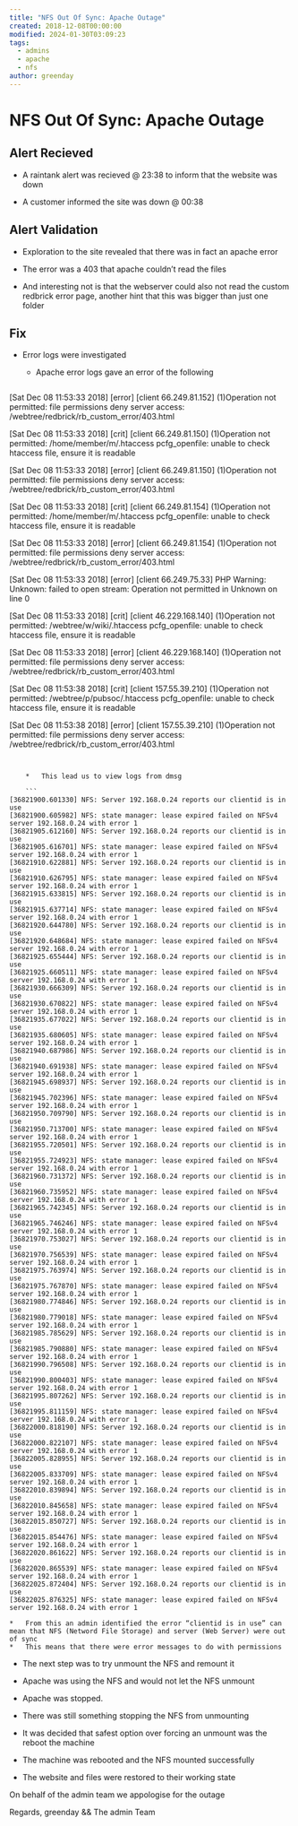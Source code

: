 ```yaml
---
title: "NFS Out Of Sync: Apache Outage"
created: 2018-12-08T00:00:00
modified: 2024-01-30T03:09:23
tags:
  - admins
  - apache
  - nfs
author: greenday
---
```


# NFS Out Of Sync: Apache Outage

Alert Recieved
--------------

* A raintank alert was recieved @ 23:38 to inform that the website was down

* A customer informed the site was down @ 00:38

Alert Validation
----------------

* Exploration to the site revealed that there was in fact an apache error

* The error was a 403 that apache couldn’t read the files

* And interesting not is that the webserver could also not read the custom redbrick error page, another hint that this was bigger than just one folder

Fix
---

* Error logs were investigated

    * Apache error logs gave an error of the following

    ```

[Sat Dec 08 11:53:33 2018] [error] [client 66.249.81.152] (1)Operation not permitted: file permissions deny server access: /webtree/redbrick/rb_custom_error/403.html

[Sat Dec 08 11:53:33 2018] [crit] [client 66.249.81.150] (1)Operation not permitted: /home/member/m/.htaccess pcfg_openfile: unable to check htaccess file, ensure it is readable

[Sat Dec 08 11:53:33 2018] [error] [client 66.249.81.150] (1)Operation not permitted: file permissions deny server access: /webtree/redbrick/rb_custom_error/403.html

[Sat Dec 08 11:53:33 2018] [crit] [client 66.249.81.154] (1)Operation not permitted: /home/member/m/.htaccess pcfg_openfile: unable to check htaccess file, ensure it is readable

[Sat Dec 08 11:53:33 2018] [error] [client 66.249.81.154] (1)Operation not permitted: file permissions deny server access: /webtree/redbrick/rb_custom_error/403.html

[Sat Dec 08 11:53:33 2018] [error] [client 66.249.75.33] PHP Warning:  Unknown: failed to open stream: Operation not permitted in Unknown on line 0

[Sat Dec 08 11:53:33 2018] [crit] [client 46.229.168.140] (1)Operation not permitted: /webtree/w/wiki/.htaccess pcfg_openfile: unable to check htaccess file, ensure it is readable

[Sat Dec 08 11:53:33 2018] [error] [client 46.229.168.140] (1)Operation not permitted: file permissions deny server access: /webtree/redbrick/rb_custom_error/403.html

[Sat Dec 08 11:53:38 2018] [crit] [client 157.55.39.210] (1)Operation not permitted: /webtree/p/pubsoc/.htaccess pcfg_openfile: unable to check htaccess file, ensure it is readable

[Sat Dec 08 11:53:38 2018] [error] [client 157.55.39.210] (1)Operation not permitted: file permissions deny server access: /webtree/redbrick/rb_custom_error/403.html

```

    
    *   This lead us to view logs from dmsg
    
    ```
[36821900.601330] NFS: Server 192.168.0.24 reports our clientid is in use
[36821900.605982] NFS: state manager: lease expired failed on NFSv4 server 192.168.0.24 with error 1
[36821905.612160] NFS: Server 192.168.0.24 reports our clientid is in use
[36821905.616701] NFS: state manager: lease expired failed on NFSv4 server 192.168.0.24 with error 1
[36821910.622881] NFS: Server 192.168.0.24 reports our clientid is in use
[36821910.626795] NFS: state manager: lease expired failed on NFSv4 server 192.168.0.24 with error 1
[36821915.633815] NFS: Server 192.168.0.24 reports our clientid is in use
[36821915.637714] NFS: state manager: lease expired failed on NFSv4 server 192.168.0.24 with error 1
[36821920.644780] NFS: Server 192.168.0.24 reports our clientid is in use
[36821920.648684] NFS: state manager: lease expired failed on NFSv4 server 192.168.0.24 with error 1
[36821925.655444] NFS: Server 192.168.0.24 reports our clientid is in use
[36821925.660511] NFS: state manager: lease expired failed on NFSv4 server 192.168.0.24 with error 1
[36821930.666309] NFS: Server 192.168.0.24 reports our clientid is in use
[36821930.670822] NFS: state manager: lease expired failed on NFSv4 server 192.168.0.24 with error 1
[36821935.677022] NFS: Server 192.168.0.24 reports our clientid is in use
[36821935.680605] NFS: state manager: lease expired failed on NFSv4 server 192.168.0.24 with error 1
[36821940.687986] NFS: Server 192.168.0.24 reports our clientid is in use
[36821940.691938] NFS: state manager: lease expired failed on NFSv4 server 192.168.0.24 with error 1
[36821945.698937] NFS: Server 192.168.0.24 reports our clientid is in use
[36821945.702396] NFS: state manager: lease expired failed on NFSv4 server 192.168.0.24 with error 1
[36821950.709790] NFS: Server 192.168.0.24 reports our clientid is in use
[36821950.713700] NFS: state manager: lease expired failed on NFSv4 server 192.168.0.24 with error 1
[36821955.720501] NFS: Server 192.168.0.24 reports our clientid is in use
[36821955.724923] NFS: state manager: lease expired failed on NFSv4 server 192.168.0.24 with error 1
[36821960.731372] NFS: Server 192.168.0.24 reports our clientid is in use
[36821960.735952] NFS: state manager: lease expired failed on NFSv4 server 192.168.0.24 with error 1
[36821965.742345] NFS: Server 192.168.0.24 reports our clientid is in use
[36821965.746246] NFS: state manager: lease expired failed on NFSv4 server 192.168.0.24 with error 1
[36821970.753027] NFS: Server 192.168.0.24 reports our clientid is in use
[36821970.756539] NFS: state manager: lease expired failed on NFSv4 server 192.168.0.24 with error 1
[36821975.763974] NFS: Server 192.168.0.24 reports our clientid is in use
[36821975.767870] NFS: state manager: lease expired failed on NFSv4 server 192.168.0.24 with error 1
[36821980.774846] NFS: Server 192.168.0.24 reports our clientid is in use
[36821980.779018] NFS: state manager: lease expired failed on NFSv4 server 192.168.0.24 with error 1
[36821985.785629] NFS: Server 192.168.0.24 reports our clientid is in use
[36821985.790880] NFS: state manager: lease expired failed on NFSv4 server 192.168.0.24 with error 1
[36821990.796508] NFS: Server 192.168.0.24 reports our clientid is in use
[36821990.800403] NFS: state manager: lease expired failed on NFSv4 server 192.168.0.24 with error 1
[36821995.807262] NFS: Server 192.168.0.24 reports our clientid is in use
[36821995.811159] NFS: state manager: lease expired failed on NFSv4 server 192.168.0.24 with error 1
[36822000.818190] NFS: Server 192.168.0.24 reports our clientid is in use
[36822000.822107] NFS: state manager: lease expired failed on NFSv4 server 192.168.0.24 with error 1
[36822005.828955] NFS: Server 192.168.0.24 reports our clientid is in use
[36822005.833709] NFS: state manager: lease expired failed on NFSv4 server 192.168.0.24 with error 1
[36822010.839894] NFS: Server 192.168.0.24 reports our clientid is in use
[36822010.845658] NFS: state manager: lease expired failed on NFSv4 server 192.168.0.24 with error 1
[36822015.850727] NFS: Server 192.168.0.24 reports our clientid is in use
[36822015.854476] NFS: state manager: lease expired failed on NFSv4 server 192.168.0.24 with error 1
[36822020.861622] NFS: Server 192.168.0.24 reports our clientid is in use
[36822020.865539] NFS: state manager: lease expired failed on NFSv4 server 192.168.0.24 with error 1
[36822025.872404] NFS: Server 192.168.0.24 reports our clientid is in use
[36822025.876325] NFS: state manager: lease expired failed on NFSv4 server 192.168.0.24 with error 1

```

    *   From this an admin identified the error “clientid is in use” can mean that NFS (Netword File Storage) and server (Web Server) were out of sync
    *   This means that there were error messages to do with permissions

* The next step was to try unmount the NFS and remount it

* Apache was using the NFS and would not let the NFS unmount

* Apache was stopped.

* There was still something stopping the NFS from unmounting

* It was decided that safest option over forcing an unmount was the reboot the machine

* The machine was rebooted and the NFS mounted successfully

* The website and files were restored to their working state

On behalf of the admin team we appologise for the outage

Regards, greenday && The admin Team
